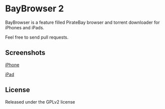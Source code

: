 BayBrowser 2
============

BayBrowser is a feature filled PirateBay browser and torrent downloader for iPhones and iPads.

Feel free to send pull requests.

## Screenshots
[iPhone](http://imgur.com/a/LnFYx)

[iPad](http://imgur.com/a/zrf9R)

## License

Released under the GPLv2 license
